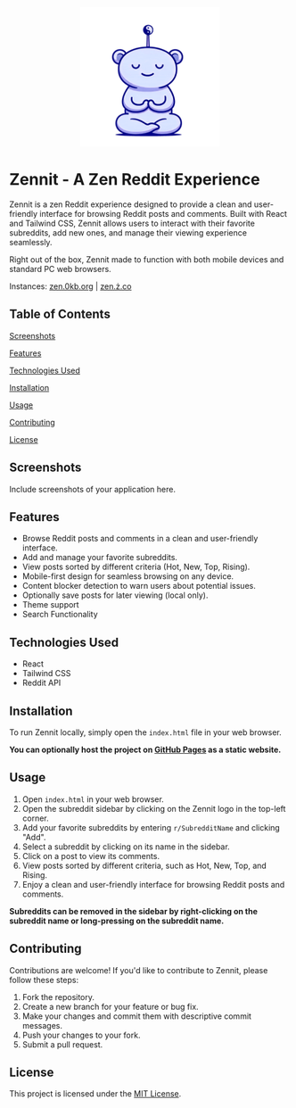 <p align="center"><img src="assets\favicon\favicon.svg" height="250" width="250"/></p>

# Zennit - A Zen Reddit Experience

Zennit is a zen Reddit experience designed to provide a clean and user-friendly interface for browsing Reddit posts and comments. Built with React and Tailwind CSS, Zennit allows users to interact with their favorite subreddits, add new ones, and manage their viewing experience seamlessly.

Right out of the box, Zennit made to function with both mobile devices and standard PC web browsers.

Instances: [zen.0kb.org](https://zen.0kb.org/) | [zen.ż.co](https://zen.ż.co/)

## Table of Contents

[Screenshots](#screenshots)

[Features](#features)

[Technologies Used](#technologies_used)

[Installation](#installation)

[Usage](#usage)

[Contributing](#contributing)

[License](#license)

## Screenshots
Include screenshots of your application here.

## Features

*   Browse Reddit posts and comments in a clean and user-friendly interface.
*   Add and manage your favorite subreddits.
*   View posts sorted by different criteria (Hot, New, Top, Rising).
*   Mobile-first design for seamless browsing on any device.
*   Content blocker detection to warn users about potential issues.
*   Optionally save posts for later viewing (local only).
*   Theme support
*   Search Functionality

## Technologies Used

*   React
*   Tailwind CSS
*   Reddit API

## Installation

To run Zennit locally, simply open the `index.html` file in your web browser.

**You can optionally host the project on [GitHub Pages](https://pages.github.com/) as a static website.**

## Usage
1. Open `index.html` in your web browser.
2. Open the subreddit sidebar by clicking on the Zennit logo in the top-left corner.
3. Add your favorite subreddits by entering `r/SubredditName` and clicking "Add".
4. Select a subreddit by clicking on its name in the sidebar.
5. Click on a post to view its comments.
6. View posts sorted by different criteria, such as Hot, New, Top, and Rising.
7. Enjoy a clean and user-friendly interface for browsing Reddit posts and comments.

__Subreddits can be removed in the sidebar by right-clicking on the subreddit name or long-pressing on the subreddit name.__

## Contributing

Contributions are welcome! If you'd like to contribute to Zennit, please follow these steps:

1.  Fork the repository.
2.  Create a new branch for your feature or bug fix.
3.  Make your changes and commit them with descriptive commit messages.
4.  Push your changes to your fork.
5.  Submit a pull request.

## License

This project is licensed under the [MIT License](LICENSE).